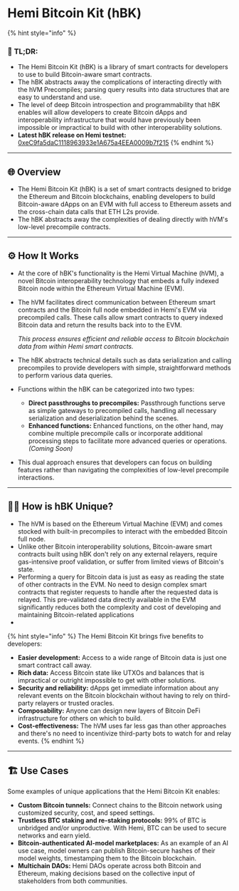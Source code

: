# Hemi Bitcoin Kit (hBK)

{% hint style="info" %}
### 📜 **TL;DR:**

* The Hemi Bitcoin Kit (hBK) is a library of smart contracts for developers to use to build Bitcoin-aware smart contracts.
* The hBK abstracts away the complications of interacting directly with the hVM Precompiles; parsing query results into data structures that are easy to understand and use.
* The level of deep Bitcoin introspection and programmability that hBK enables will allow developers to create Bitcoin dApps and interoperability infrastructure that would have previously been impossible or impractical to build with other interoperability solutions.
* **Latest hBK release on Hemi testnet:** [0xeC9fa5daC1118963933e1A675a4EEA0009b7f215](https://testnet.explorer.hemi.xyz/address/0xeC9fa5daC1118963933e1A675a4EEA0009b7f215)
{% endhint %}

***

## 🌐 Overview

* The Hemi Bitcoin Kit (hBK) is a set of smart contracts designed to bridge the Ethereum and Bitcoin blockchains, enabling developers to build Bitcoin-aware dApps on an EVM with full access to Ethereum assets and the cross-chain data calls that ETH L2s provide.
* The hBK abstracts away the complexities of dealing directly with hVM's low-level precompile contracts.

***

## ⚙️ How It Works

* At the core of hBK's functionality is the Hemi Virtual Machine (hVM), a novel Bitcoin interoperability technology that embeds a fully indexed Bitcoin node within the Ethereum Virtual Machine (EVM).
*   The hVM facilitates direct communication between Ethereum smart contracts and the Bitcoin full node embedded in Hemi's EVM via precompiled calls. These calls allow smart contracts to query indexed Bitcoin data and return the results back into to the EVM.

    _This process ensures efficient and reliable access to Bitcoin blockchain data from within Hemi smart contracts._
* The hBK abstracts technical details such as data serialization and calling precompiles to provide developers with simple, straightforward methods to perform various data queries.
* Functions within the hBK can be categorized into two types:
  * **Direct passthroughs to precompiles:** Passthrough functions serve as simple gateways to precompiled calls, handling all necessary serialization and deserialization behind the scenes.
  * **Enhanced functions:** Enhanced functions, on the other hand, may combine multiple precompile calls or incorporate additional processing steps to facilitate more advanced queries or operations. _(Coming Soon)_
* This dual approach ensures that developers can focus on building features rather than navigating the complexities of low-level precompile interactions.

***

## 🧑‍💻 How is hBK Unique?

* The hVM is based on the Ethereum Virtual Machine (EVM) and comes stocked with built-in precompiles to interact with the embedded Bitcoin full node.
* Unlike other Bitcoin interoperability solutions, Bitcoin-aware smart contracts built using hBK don't rely on any external relayers, require gas-intensive proof validation, or suffer from limited views of Bitcoin's state.
* Performing a query for Bitcoin data is just as easy as reading the state of other contracts in the EVM. No need to design complex smart contracts that register requests to handle after the requested data is relayed. This pre-validated data directly available in the EVM significantly reduces both the complexity and cost of developing and maintaining Bitcoin-related applications
*

{% hint style="info" %}
The Hemi Bitcoin Kit brings five benefits to developers:

* **Easier development:** Access to a wide range of Bitcoin data is just one smart contract call away.
* **Rich data:** Access Bitcoin state like UTXOs and balances that is impractical or outright impossible to get with other solutions.
* **Security and reliability:** dApps get immediate information about any relevant events on the Bitcoin blockchain without having to rely on third-party relayers or trusted oracles.
* **Composability:** Anyone can design new layers of Bitcoin DeFi infrastructure for others on which to build.
* **Cost-effectiveness:** The hVM uses far less gas than other approaches and there's no need to incentivize third-party bots to watch for and relay events.
{% endhint %}

***

## 🏗️ Use Cases

Some examples of unique applications that the Hemi Bitcoin Kit enables:

* **Custom Bitcoin tunnels:** Connect chains to the Bitcoin network using customized security, cost, and speed settings.
* **Trustless BTC staking and re-staking protocols:** 99% of BTC is unbridged and/or unproductive. With Hemi, BTC can be used to secure networks and earn yield.
* **Bitcoin-authenticated AI-model marketplaces:** As an example of an AI use case, model owners can publish Bitcoin-secure hashes of their model weights, timestamping them to the Bitcoin blockchain.
* **Multichain DAOs:** Hemi DAOs operate across both Bitcoin and Ethereum, making decisions based on the collective input of stakeholders from both communities.
